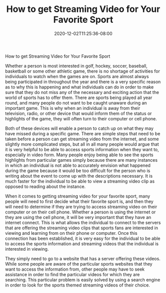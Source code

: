 ﻿---
title: "How to get Streaming Video for Your Favorite Sport"
date: 2020-12-02T11:25:36-08:00
description: "video streaming Tips for Web Success"
featured_image: "/images/video streaming.jpg"
tags: ["video streaming"]
---

How to get Streaming Video for Your Favorite Sport 

Whether a person is most interested in golf, hockey, soccer, baseball, basketball or some other athletic game, there is no shortage of activities for individuals to watch when the games are on.  Sports are almost always being participated in throughout the year and there is a very specific reason as to why this is happening and what individuals can do in order to make sure that they do not miss any of the necessary and exciting action that the world of sports has to offer them.  There are sports being played all year round, and many people do not want to be caught unaware during an important game.  This is why when an individual is away from their television, radio, or other device that would inform them of the status or highlights of the game, they will often turn to their computer or cell phone.

Both of these devices will enable a person to catch up on what they may have missed during a specific game.  There are simple steps that need to be taken before a person can get streaming video from the internet, and some slightly more complicated steps, but all in all many people would argue that it is very helpful to be able to access sports information when they want to, especially in video form.  Many people enjoy being able to see the sports highlights from particular games simply because there are many instances in which an individual is not able to accurately envision what happened during the game because it would be too difficult for the person who is writing about the event to come up with the descriptions necessary.  It is much faster for the individual to be able to view a streaming video clip as opposed to reading about the instance.

When it comes to getting streaming video for your favorite sport, many people will need to first decide what their favorite sport is, and then they will need to determine if they are trying to access streaming video on their computer or on their cell phone.  Whether a person is using the internet or they are using the cell phone, it will be very important that they have an internet connect.  This is what allows the individual to connect to the servers that are offering the streaming video clips that sports fans are interested in viewing and learning from on their phone or computer.  Once this connection has been established, it is very easy for the individual to be able to access the sports information and streaming videos that the individual is interested in viewing.

They simply need to go to a website that has a server offering these videos.  While some people are aware of the particular sports websites that they want to access the information from, other people may have to seek assistance in order to find the particular videos for which they are searching.  This particular problem is easily solved by using a search engine in order to look for the sports themed streaming videos of their choice.


